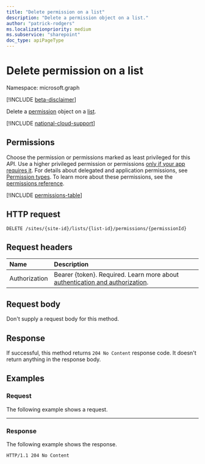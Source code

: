 ```yaml
---
title: "Delete permission on a list"
description: "Delete a permission object on a list."
author: "patrick-rodgers"
ms.localizationpriority: medium
ms.subservice: "sharepoint"
doc_type: apiPageType
---
```


# Delete permission on a list
Namespace: microsoft.graph

[!INCLUDE [beta-disclaimer](../../includes/beta-disclaimer.md)]

Delete a [permission](../resources/permission.md) object on a [list](../resources/list.md).

[!INCLUDE [national-cloud-support](../../includes/all-clouds.md)]

## Permissions
Choose the permission or permissions marked as least privileged for this API. Use a higher privileged permission or permissions [only if your app requires it](/graph/permissions-overview#best-practices-for-using-microsoft-graph-permissions). For details about delegated and application permissions, see [Permission types](/graph/permissions-overview#permission-types). To learn more about these permissions, see the [permissions reference](/graph/permissions-reference).

<!-- { "blockType": "permissions", "name": "list_delete_permissions" } -->
[!INCLUDE [permissions-table](../includes/permissions/list-delete-permissions-permissions.md)]

## HTTP request

<!-- {
  "blockType": "ignored"
}
-->
``` http
DELETE /sites/{site-id}/lists/{list-id}/permissions/{permissionId}
```

## Request headers
|Name|Description|
|:---|:---|
|Authorization|Bearer {token}. Required. Learn more about [authentication and authorization](/graph/auth/auth-concepts).|

## Request body
Don't supply a request body for this method.

## Response

If successful, this method returns `204 No Content` response code. It doesn't return anything in the response body.

## Examples

### Request

The following example shows a request.

<!-- {
  "blockType": "request",
  "name": "delete_permission_2"
}
-->

---

### Response
The following example shows the response.
<!-- {
  "blockType": "response",
  "truncated": true
} -->

```http
HTTP/1.1 204 No Content
```

<!-- {
  "type": "#page.annotation",
  "section": "documentation",
  "tocPath": "Lists/Permissions/Delete list permission"
} -->
